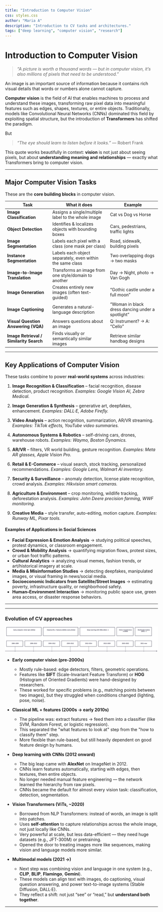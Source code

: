 ```yaml
---
title: "Introduction to Computer Vision"
css: styles.css
author: "Maria A"
description: "Introduction to CV tasks and architectures."
tags: ["deep learning", "computer vision", "research"]
---
```

# Introduction to Computer Vision

> *“A picture is worth a thousand words — but in computer vision, it’s also millions of pixels that need to be understood.”*


An image is an important source of information because it contains rich visual details that words or numbers alone cannot capture.

**Computer vision** is the field of AI that enables machines to process and understand these images, transforming raw pixel data into meaningful features such as edges, shapes, textures, or entire objects. Traditionally, models like Convolutional Neural Networks (CNNs) dominated this field by exploiting spatial structure, but the introduction of **Transformers** has shifted the paradigm.

But

> *“The eye should learn to listen before it looks.”* — Robert Frank

This quote works beautifully in context: **vision** is not just about seeing pixels, but about **understanding meaning and relationships** — exactly what Transformers bring to computer vision.

------------------------------------------------------------------------

## **Major Computer Vision Tasks**

These are the **core building blocks** in computer vision.

| Task                                    | What it does                                              | Example                                          |
| --------------------------------------- | --------------------------------------------------------- | ------------------------------------------------ |
| **Image Classification**                | Assigns a single/multiple label to the whole image        | Cat vs Dog vs Horse                              |
| **Object Detection**                    | Identifies & localizes objects with bounding boxes        | Cars, pedestrians, traffic lights                |
| **Image Segmentation**                  | Labels each pixel with a class (one mask per class)       | Road, sidewalk, building pixels                  |
| **Instance Segmentation**               | Labels each object separately, even within the same class | Two overlapping dogs → two masks                 |
| **Image-to-Image Translation**          | Transforms an image from one style/domain to another      | Day → Night, photo → Van Gogh                    |
| **Image Generation**                    | Creates entirely new images (often text-guided)           | “Gothic castle under a full moon”                |
| **Image Captioning**                    | Generates a natural-language description                  | “Woman in black dress dancing under a spotlight” |
| **Visual Question Answering (VQA)**     | Answers questions about an image                          | Q: Instrument? → A: “Cello”                      |
| **Image Retrieval / Similarity Search** | Finds visually or semantically similar images             | Retrieve similar handbag designs                 |

---

## **Key Applications of Computer Vision**

These tasks combine to power **real-world systems** across industries:

1. **Image Recognition & Classification** – facial recognition, disease detection, product recognition.
   *Examples: Google Vision AI, Zebra Medical.*

2. **Image Generation & Synthesis** – generative art, deepfakes, enhancement.
   *Examples: DALL·E, Adobe Firefly.*

3. **Video Analysis** – action recognition, summarization, AR/VR streaming.
   *Examples: TikTok effects, YouTube video summaries.*

4. **Autonomous Systems & Robotics** – self-driving cars, drones, warehouse robots.
   *Examples: Waymo, Boston Dynamics.*

5. **AR/VR** – filters, VR world building, gesture recognition.
   *Examples: Meta AR glasses, Apple Vision Pro.*

6. **Retail & E-Commerce** – visual search, stock tracking, personalized recommendations.
   *Examples: Google Lens, Walmart AI inventory.*

7. **Security & Surveillance** – anomaly detection, license plate recognition, crowd analysis.
   *Examples: Hikvision smart cameras.*

8. **Agriculture & Environment** – crop monitoring, wildlife tracking, deforestation analysis.
   *Examples: John Deere precision farming, WWF monitoring.*

9. **Creative Media** – style transfer, auto-editing, motion capture.
   *Examples: Runway ML, Pixar tools.*

#### Examples of Applications in Social Sciences

* **Facial Expression & Emotion Analysis** → studying political speeches, protest dynamics, or classroom engagement.
* **Crowd & Mobility Analysis** → quantifying migration flows, protest sizes, or urban foot traffic patterns.
* **Cultural Analytics** → analyzing visual memes, fashion trends, or art/historical imagery at scale.
* **Media & Misinformation Studies** → detecting deepfakes, manipulated images, or visual framing in news/social media.
* **Socioeconomic Indicators from Satellite/Street Images** → estimating poverty, infrastructure quality, or neighborhood safety.
* **Human–Environment Interaction** → monitoring public space use, green area access, or disaster response behaviors.

---


------------------------------------------------------------------------

### Evolution of CV approaches

![CV Evolution](../../shared_assets/visuals/images/cv_evol.png)

-   **Early computer vision (pre-2000s)**

    -   Mostly rule-based: edge detectors, filters, geometric operations.
    -   Features like **SIFT** (Scale-Invariant Feature Transform) or **HOG** (Histogram of Oriented Gradients) were hand-designed by researchers.
    -   These worked for specific problems (e.g., matching points between two images), but they struggled when conditions changed (lighting, pose, noise).

-   **Classical ML + features (2000s → early 2010s)**

    -   The pipeline was: extract features → feed them into a classifier (like SVM, Random Forest, or logistic regression).
    -   This separated the "what features to look at" step from the "how to classify them" step.
    -   More flexible than rule-based, but still heavily dependent on good feature design by humans.

-   **Deep learning with CNNs (2012 onward)**

    -   The big leap came with **AlexNet** on ImageNet in 2012.
    -   CNNs learn features automatically, starting with edges, then textures, then entire objects.
    -   No longer needed manual feature engineering — the network learned the hierarchy from raw pixels.
    -   CNNs became the default for almost every vision task: classification, detection, segmentation.

-   **Vision Transformers (ViTs, \~2020)**

    -   Borrowed from NLP Transformers: instead of words, an image is split into patches.
    -   Uses **self-attention** to capture relationships across the whole image, not just locally like CNNs.
    -   Very powerful at scale, but less data-efficient — they need huge datasets (e.g., JFT-300M) or pretraining.
    -   Opened the door to treating images more like sequences, making vision and language models more similar.

-   **Multimodal models (2021 →)**

    -   Next step was combining vision and language in one system (e.g., **CLIP**, **BLIP**, **Flamingo**, **Gemini**).
    -   These models can align text with images, do captioning, visual question answering, and power text-to-image systems (Stable Diffusion, DALL·E).
    -   They reflect a shift: not just “see” or “read,” but **understand both together**.

------------------------------------------------------------------------